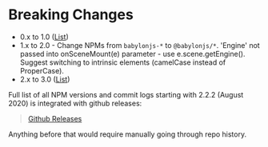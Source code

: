 # Breaking Changes

- 0.x to 1.0 ([List](breaking-changes-0.x-to-1.0.md))
- 1.x to 2.0 - Change NPMs from `babylonjs-*` to `@babylonjs/*`. 'Engine' not passed into onSceneMount(e) parameter - use e.scene.getEngine(). Suggest switching to intrinsic elements (camelCase instead of ProperCase).
- 2.x to 3.0 ([List](breaking-changes-2.x-to-3.0.md))

Full list of all NPM versions and commit logs starting with 2.2.2 (August 2020) is integrated with github releases:

> [Github Releases](https://github.com/brianzinn/react-babylonjs/releases)

Anything before that would require manually going through repo history.
